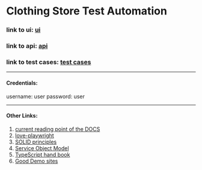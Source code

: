 # Clothing Store Test Automation

### link to ui: [ui](https://www.automationexercise.com/)

### link to api: [api](https://www.automationexercise.com/api_list)

### link to test cases: [test cases](https://www.automationexercise.com/test_cases)

___
#### Credentials:
username: user
password: user

___

#### Other Links:
1. [current reading point of the DOCS](https://playwright.dev/docs/codegen-intro)
2. [love-playwright](https://www.houseful.blog/posts/2023/test-framework-migration/)
3. [SOLID principles](https://www.freecodecamp.org/news/solid-principles-explained-in-plain-english/)
4. [Service Object Model](https://www.linkedin.com/pulse/service-object-model-itay-melamed/)
5. [TypeScript hand book](https://www.typescriptlang.org/docs/handbook/2/everyday-types.html)
6. [Good Demo sites](https://www.davidmello.com/best-websites-for-practicing-test-automation)
